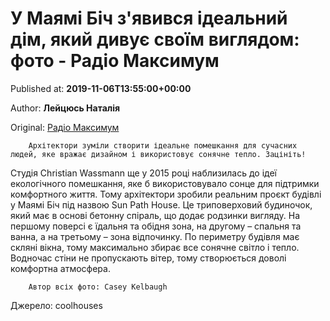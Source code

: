 
# У Маямі Біч з'явився ідеальний дім, який дивує своїм виглядом: фото - Радіо Максимум

Published at: **2019-11-06T13:55:00+00:00**

Author: **Лейцюсь Наталія**

Original: [Радіо Максимум](https://maximum.fm/u-mayami-bich-zyavivsya-idealnij-dim-yakij-divuye-svoyim-viglyadom-foto_n169138)


        Архітектори зуміли створити ідеальне помешкання для сучасних людей, яке вражає дизайном і використовує сонячне тепло. Зацініть!
      
Студія Christian Wassmann ще у 2015 році наблизилась до ідеї екологічного помешкання, яке б використовувало сонце для підтримки комфортного життя. Тому архітектори зробили реальним проєкт будівлі у Маямі Біч під назвою Sun Path House. Це триповерховий будиночок, який має в основі бетонну спіраль, що додає родзинки вигляду. На першому поверсі є їдальня та обідня зона, на другому – спальня та ванна, а на третьому – зона відпочинку.
По периметру будівля має скляні вікна, тому максимально збирає все сонячне світло і тепло. Водночас стіни не пропускають вітер, тому створюється доволі комфортна атмосфера.

        Автор всіх фото: Casey Kelbaugh
      
Джерело: coolhouses
